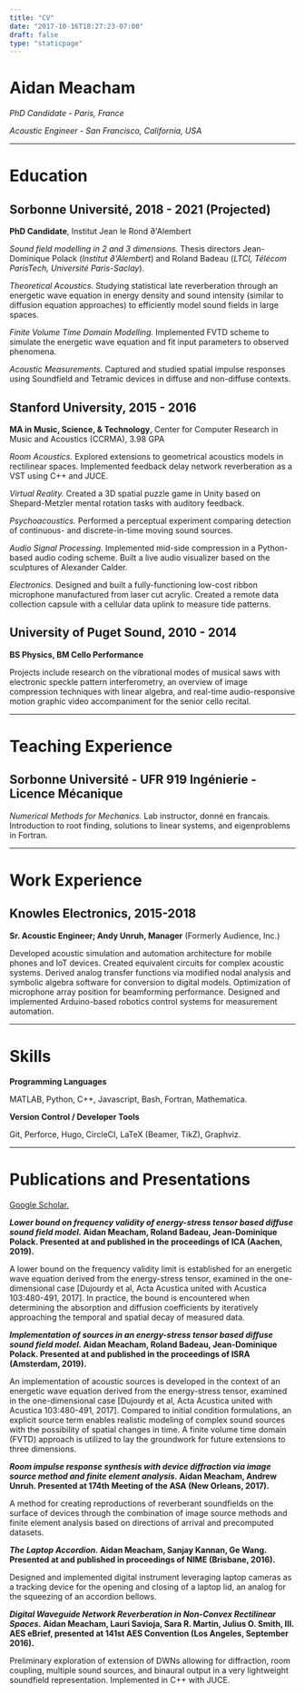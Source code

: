 ```yaml
---
title: "CV"
date: "2017-10-16T18:27:23-07:00"
draft: false
type: "staticpage"
---
```


# Aidan Meacham

*PhD Candidate - Paris, France*

*Acoustic Engineer - San Francisco, California, USA*

---
# Education

## Sorbonne Université, 2018 - 2021 (Projected)
**PhD Candidate**, Institut Jean le Rond ∂'Alembert

*Sound field modelling in 2 and 3 dimensions.* Thesis directors Jean-Dominique Polack (*Institut ∂'Alembert*) and Roland Badeau (*LTCI, Télécom ParisTech, Université Paris-Saclay*).

*Theoretical Acoustics.* Studying statistical late reverberation through an energetic wave equation in energy density and sound intensity (similar to diffusion equation approaches) to efficiently model sound fields in large spaces.

*Finite Volume Time Domain Modelling.* Implemented FVTD scheme to simulate the energetic wave equation and fit input parameters to observed phenomena.

*Acoustic Measurements.* Captured and studied spatial impulse responses using Soundfield and Tetramic devices in diffuse and non-diffuse contexts.

## Stanford University, 2015 - 2016
**MA in Music, Science, & Technology**, Center for Computer Research in Music and Acoustics (CCRMA), 3.98 GPA

*Room Acoustics.* Explored extensions to geometrical acoustics models in rectilinear spaces. Implemented feedback delay network reverberation as a VST using C++ and JUCE.

*Virtual Reality.* Created a 3D spatial puzzle game in Unity based on Shepard-Metzler mental rotation tasks with auditory feedback.

*Psychoacoustics.* Performed a perceptual experiment comparing detection of continuous- and discrete-in-time moving sound sources.

*Audio Signal Processing.* Implemented mid-side compression in a Python-based audio coding scheme. Built a live audio visualizer based on the sculptures of Alexander Calder.

*Electronics.* Designed and built a fully-functioning low-cost ribbon microphone manufactured from laser cut acrylic. Created a remote data collection capsule with a cellular data uplink to measure tide patterns.

## University of Puget Sound, 2010 - 2014
**BS Physics, BM Cello Performance**

Projects include research on the vibrational modes of musical saws with electronic speckle pattern interferometry, an overview of image compression techniques with linear algebra, and real-time audio-responsive motion graphic video accompaniment for the senior cello recital.

---
# Teaching Experience

## Sorbonne Université - UFR 919 Ingénierie - Licence Mécanique
*Numerical Methods for Mechanics.* Lab instructor, donné en francais. Introduction to root finding, solutions to linear systems, and eigenproblems in Fortran.

---
# Work Experience

## Knowles Electronics, 2015-2018
**Sr. Acoustic Engineer; Andy Unruh, Manager** (Formerly Audience, Inc.)

Developed acoustic simulation and automation architecture for mobile phones and IoT devices. Created equivalent circuits for complex acoustic systems. Derived analog transfer functions via modified nodal analysis and symbolic algebra software for conversion to digital models. Optimization of microphone array position for beamforming performance. Designed and implemented Arduino-based robotics control systems for measurement automation.

---
# Skills

**Programming Languages**

MATLAB, Python, C++, Javascript, Bash, Fortran, Mathematica.

**Version Control / Developer Tools**

Git, Perforce, Hugo, CircleCI, LaTeX (Beamer, TikZ), Graphviz.

---
# Publications and Presentations

[Google Scholar.](https://scholar.google.com/citations?user=R9Q-myYAAAAJ)

**_Lower bound on frequency validity of energy-stress tensor based diffuse sound field model._
Aidan Meacham, Roland Badeau, Jean-Dominique Polack.
Presented at and published in the proceedings of ICA (Aachen, 2019).**

A lower bound on the frequency validity limit is established for an energetic wave equation derived from the energy-stress tensor, examined in the one-dimensional case \[Dujourdy et al, Acta Acustica united with Acustica 103:480-491, 2017\]. In practice, the bound is encountered when determining the absorption and diffusion coefficients by iteratively approaching the temporal and spatial decay of measured data.

**_Implementation of sources in an energy-stress tensor based diffuse sound field model._
Aidan Meacham, Roland Badeau, Jean-Dominique Polack.
Presented at and published in the proceedings of ISRA (Amsterdam, 2019).**

An implementation of acoustic sources is developed in the context of an energetic wave equation derived from the energy-stress tensor, examined in the one-dimensional case \[Dujourdy et al, Acta Acustica united with Acustica 103:480-491, 2017\]. Compared to initial condition formulations, an explicit source term enables realistic modeling of complex sound sources with the possibility of spatial changes in time.
A finite volume time domain (FVTD) approach is utilized to lay the groundwork for future extensions to three dimensions.

**_Room impulse response synthesis with device diffraction via image source method and finite element analysis._
Aidan Meacham, Andrew Unruh.
Presented at 174th Meeting of the ASA (New Orleans, 2017).**

A method for creating reproductions of reverberant soundfields on the surface of devices through the combination of image source methods and finite element analysis based on directions of arrival and precomputed datasets.

**_The Laptop Accordion._
Aidan Meacham, Sanjay Kannan, Ge Wang.
Presented at and published in proceedings of NIME (Brisbane, 2016).**

Designed and implemented digital instrument leveraging laptop cameras as a tracking device for the opening and closing of a laptop lid, an analog for the squeezing of an accordion bellows.

**_Digital Waveguide Network Reverberation in Non-Convex Rectilinear Spaces._
Aidan Meacham, Lauri Savioja, Sara R. Martin, Julius O. Smith, III.
AES eBrief, presented at 141st AES Convention (Los Angeles, September 2016).**

Preliminary exploration of extension of DWNs allowing for diffraction, room coupling, multiple sound sources, and binaural output in a very lightweight soundfield representation. Implemented in C++ with JUCE.
